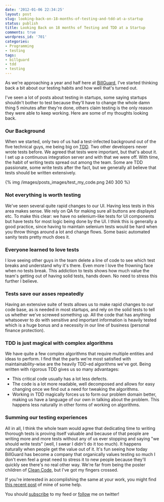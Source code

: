 ```yaml
---
date: '2012-01-06 22:34:25'
layout: post
slug: looking-back-on-18-months-of-testing-and-tdd-at-a-startup
status: publish
title: Looking Back on 18 months of Testing and TDD at a Startup
comments: true
wordpress_id: '701'
categories:
- Programming
- testing
tags:
- billguard
- tdd
- testing
---
```


As we're approaching a year and half here at [BillGuard](https://www.billguard.com), I've started thinking back a bit about our testing habits and how well that's turned out.

I've seen a lot of posts about testing in startups, some saying startups shouldn't bother to test because they'll have to change the whole damn thing 5 minutes after they're done, others claim testing is the only reason they were able to keep working. Here are some of my thoughts looking back.


### Our Background


When we started, only two of us had a test-infected background out of the five technical guys, me being big on [TDD](http://www.amazon.com/gp/product/0321146530/ref=as_li_ss_tl?ie=UTF8&tag=thcodu02-20&linkCode=as2&camp=1789&creative=390957&creativeASIN=0321146530)<img src="http://www.assoc-amazon.com/e/ir?t=thcodu02-20&l=as2&o=1&a=0321146530" style="width: 0; height: 0; display: none; border: none !important;">. Two other developers never wrote tests before. We agreed that tests were important, but that's about it. I set up a continuous integration server and with that we were off. With time, the habit of writing tests spread out among the team. Some are TDD passionate, some write tests after the fact, but we generally all believe that tests should be written extensively.

{% img /images/posts_images/test_my_code.png 240 300 %}

### Not everything is worth testing


We've seen several quite rapid changes to our UI. Having less tests in this area makes sense. We rely on QA for making sure all buttons are displayed etc. To make this clear: we have no selenium-like tests for UI components but have tests for most logic being done by the UI. I think this is generally a good practice, since having to maintain selenium tests would be hard when you throw things around a lot and change flows. Some basic automated sanity tests pretty much does it.


### Everyone learned to love tests


I love seeing other guys in the team delete a line of code to see which test breaks and understand why it's there. Even more I love the frowning face when no tests break. This addiction to tests shows how much value the team's getting out of having solid tests, hands down. No need to stress this further I believe.


### Tests save our asses repeatedly


Having an extensive suite of tests allows us to make rapid changes to our code base, as is needed in most startups, and rely on the solid tests to tell us whether we've screwed something up. All the code that has anything whatsoever to do with sensitive and important information is heavily tested which is a huge bonus and a necessity in our line of business (personal finance protection).


### TDD is just magical with complex algorithms


We have quite a few complex algorithms that require multiple entities and ideas to perform. I find that the parts we're most satisfied with maintainability-wise are the heavily TDD-ed algorithms we've got. Being written with rigorous TDD gives us so many advantages:

  * This critical code usually has a lot less defects.
  * The code is a lot more readable, well decomposed and allows for easy changing once we find out a need for tweaking the algorithms.
  * Working in TDD magically forces us to form our problem domain better, making us have a language of our own in talking about the problem. This happens less naturally in other forms of working on algorithms.

### Summing our testing experiences

All in all, I think the whole team would agree that dedicating time to writing thorough tests is proving itself valuable and because of that people are writing more and more tests without any of us ever stopping and saying "we should write tests" (well, I swear I didn't do it too much). It happens naturally when people get the value out of it. It's fun seeing how today BillGuard has become a company that organically values testing so much I don't even feel a great need to stress it to new people because they'll quickly see there's no real other way. We're far from being the poster children of [Clean Code](http://www.amazon.com/gp/product/0132350882/ref=as_li_ss_tl?ie=UTF8&tag=thcodu02-20&linkCode=as2&camp=1789&creative=390957&creativeASIN=0132350882)<img src="http://www.assoc-amazon.com/e/ir?t=thcodu02-20&l=as2&o=1&a=0132350882" style="width: 0; height: 0; display: none; border: none !important;">, but I've got my fingers crossed.

If you're interested in accomplishing the same at your work, you might find [this recent post](http://www.codelord.net/2011/11/28/stop-bitching-write-those-damn-tests/) of mine of some help.

You should [subscribe](http://feeds.feedburner.com/TheCodeDump) to my feed or [follow](http://twitter.com/avivby) me on twitter!

